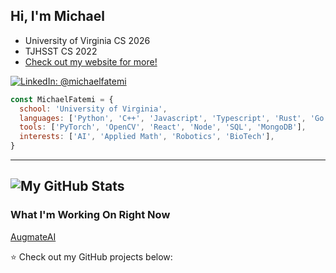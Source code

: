 ## Hi, I'm Michael

- University of Virginia CS 2026
- TJHSST CS 2022
- [Check out my website for more!](https://michaelfatemi.com/)

[![LinkedIn: @michaelfatemi](https://img.shields.io/badge/-michaelfatemi-blue?style=flat-square&logo=LinkedIn&logoColor=white&link=https://www.linkedin.com/in/michaelfatemi/)](https://www.linkedin.com/in/michaelfatemi/)

```javascript
const MichaelFatemi = {
  school: 'University of Virginia',
  languages: ['Python', 'C++', 'Javascript', 'Typescript', 'Rust', 'Go'],
  tools: ['PyTorch', 'OpenCV', 'React', 'Node', 'SQL', 'MongoDB'],
  interests: ['AI', 'Applied Math', 'Robotics', 'BioTech'],
}
```

---

## ![My GitHub Stats](https://github-readme-stats.vercel.app/api?username=myfatemi04&hide=issues&show_icons=true&count_private=true)

### What I'm Working On Right Now

[AugmateAI](https://augmateai.michaelfatemi.com/)

⭐️ Check out my GitHub projects below:
